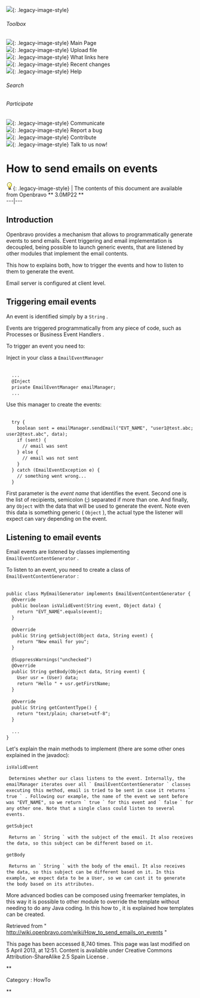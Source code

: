 ![](skins/openbravo/images/social-blogs-sidebar-banner.png){: .legacy-image-style}

######  Toolbox

![](skins/openbravo/images/flecha1.jpg){: .legacy-image-style} Main Page  
![](skins/openbravo/images/flecha1.jpg){: .legacy-image-style} Upload file  
![](skins/openbravo/images/flecha1.jpg){: .legacy-image-style} What links here  
![](skins/openbravo/images/flecha1.jpg){: .legacy-image-style} Recent changes  
![](skins/openbravo/images/flecha1.jpg){: .legacy-image-style} Help  
  
  

######  Search

######  Participate

![](skins/openbravo/images/flecha1.jpg){: .legacy-image-style} Communicate  
![](skins/openbravo/images/flecha1.jpg){: .legacy-image-style} Report a bug  
![](skins/openbravo/images/flecha1.jpg){: .legacy-image-style} Contribute  
![](skins/openbravo/images/flecha1.jpg){: .legacy-image-style} Talk to us now!  

  

#  How to send emails on events

![](/assets/developer-guide/etendo-classic/how-to-guides/Bulbgraph.png){: .legacy-image-style} |  The
contents of this document are available from Openbravo ** 3.0MP22  **  
---|---  
  
##  Introduction

Openbravo provides a mechanism that allows to programmatically generate events
to send emails. Event triggering and email implementation is decoupled, being
possible to launch generic events, that are listened by other modules that
implement the email contents.

This how to explains both, how to trigger the events and how to listen to them
to generate the event.

Email server is  configured  at client level.

##  Triggering email events

An event is identified simply by a ` String ` .

Events are triggered programmatically from any piece of code, such as
Processes  or  Business Event Handlers  .

To trigger an event you need to:

Inject in your class a ` EmailEventManager `

    
    
     
      ...
      @Inject
      private EmailEventManager emailManager;
      ...

  
Use this manager to create the events:

    
    
     
      try {
        boolean sent = emailManager.sendEmail("EVT_NAME", "user1@test.abc; user2@test.abc", data);
        if (sent) {
          // email was sent
        } else {
          // email was not sent
        }
      } catch (EmailEventException e) {
        // something went wrong...
      }

First parameter is the _event name_ that identifies the event. Second one is
the list of recipients, semicolon (;) separated if more than one. And finally,
any ` Object ` with the data that will be used to generate the event. Note
even this data is something generic ( ` Object ` ), the actual type the
listener will expect can vary depending on the event.

##  Listening to email events

Email events are listened by classes implementing ` EmailEventContentGenerator
` .

To listen to an event, you need to create a class of `
EmailEventContentGenerator ` :

    
    
     
    public class MyEmailGenerator implements EmailEventContentGenerator {
      @Override
      public boolean isValidEvent(String event, Object data) {
        return "EVT_NAME".equals(event);
      }
     
      @Override
      public String getSubject(Object data, String event) {
        return "New email for you";
      }
     
      @SuppressWarnings("unchecked")
      @Override
      public String getBody(Object data, String event) {
        User usr = (User) data;
        return "Hello " + usr.getFirstName;
      }
     
      @Override
      public String getContentType() {
        return "text/plain; charset=utf-8";
      }
     
      ...
    }

Let's explain the main methods to implement (there are some other ones
explained in the javadoc):

` isValidEvent `

     Determines whether our class listens to the event. Internally, the emailManager iterates over all ` EmailEventContentGenerator ` classes executing this method, email is tried to be sent in case it returns ` true ` . Following our example, the name of the event we sent before was "EVT_NAME", so we return ` true ` for this event and ` false ` for any other one. Note that a single class could listen to several events. 

` getSubject `

     Returns an ` String ` with the subject of the email. It also receives the data, so this subject can be different based on it. 

` getBody `

     Returns an ` String ` with the body of the email. It also receives the data, so this subject can be different based on it. In this example, we expect data to be a User, so we can cast it to generate the body based on its attributes. 

  
More advanced bodies can be composed using freemarker templates, in this way
it is possible to other module to override the template without needing to do
any Java coding. In  this how to  , it is explained how templates can be
created.

Retrieved from "  http://wiki.openbravo.com/wiki/How_to_send_emails_on_events
"

This page has been accessed 8,740 times. This page was last modified on 5
April 2013, at 12:51. Content is available under  Creative Commons
Attribution-ShareAlike 2.5 Spain License  .

  
**

Category  :  HowTo

**

